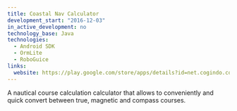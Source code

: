 ```yaml
---
title: Coastal Nav Calculator
development_start: "2016-12-03"
in_active_development: no
technology_base: Java
technologies:
  - Android SDK
  - OrmLite
  - RoboGuice
links:
  website: https://play.google.com/store/apps/details?id=net.cogindo.coastalnavcalc
---
```


A nautical course calculation calculator that allows to conveniently and quick
convert between true, magnetic and compass courses.
